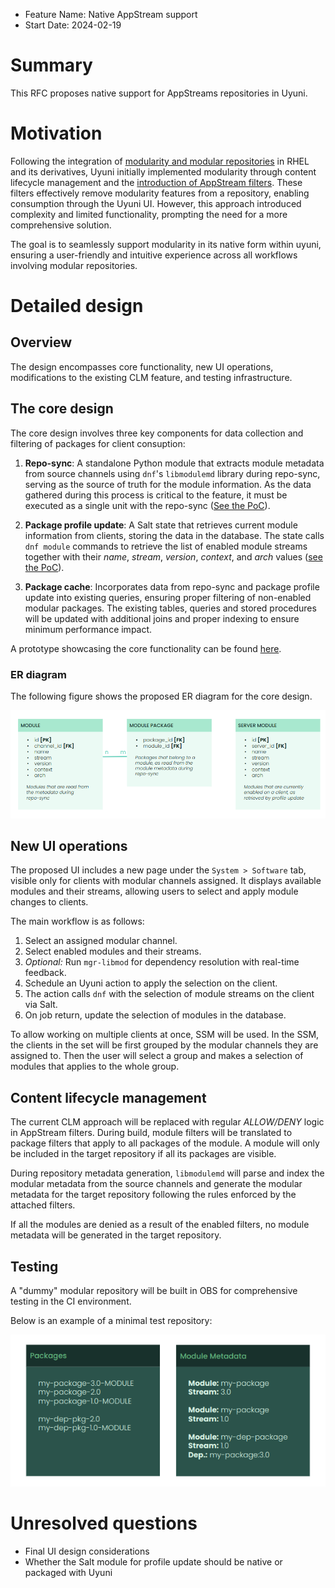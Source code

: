 - Feature Name: Native AppStream support
- Start Date: 2024-02-19

# Summary
[summary]: #summary

This RFC proposes native support for AppStreams repositories in Uyuni.

# Motivation
[motivation]: #motivation

Following the integration of [modularity and modular repositories](https://docs.fedoraproject.org/en-US/modularity/) in RHEL and its derivatives, Uyuni initially implemented modularity through content lifecycle management and the [introduction of AppStream filters](https://github.com/uyuni-project/uyuni-rfc/blob/master/accepted/00064-modular-repos-with-clm.md). These filters effectively remove modularity features from a repository, enabling consumption through the Uyuni UI. However, this approach introduced complexity and limited functionality, prompting the need for a more comprehensive solution.

The goal is to seamlessly support modularity in its native form within uyuni, ensuring a user-friendly and intuitive experience across all workflows involving modular repositories.

# Detailed design
[design]: #detailed-design

## Overview

The design encompasses core functionality, new UI operations, modifications to the existing CLM feature, and testing infrastructure.

## The core design

The core design involves three key components for data collection and filtering of packages for client consuption:

1. **Repo-sync**: A standalone Python module that extracts module metadata from source channels using `dnf`'s `libmodulemd` library during repo-sync, serving as the source of truth for the module information. As the data gathered during this process is critical to the feature, it must be executed as a single unit with the repo-sync ([See the PoC](https://github.com/cbbayburt/uyuni/commit/ed9391e8c6e0a66d1dd7cb0f3501332b0884f2f3)).

2. **Package profile update**: A Salt state that retrieves current module information from clients, storing the data in the database. The state calls `dnf module` commands to retrieve the list of enabled module streams together with their *name*, *stream*, *version*, *context*, and *arch* values ([see the PoC](https://github.com/cbbayburt/uyuni/commit/2c788f3144f5bfe8ddd904045e0a757a7a432923)).

3. **Package cache**: Incorporates data from repo-sync and package profile update into existing queries, ensuring proper filtering of non-enabled modular packages. The existing tables, queries and stored procedures will be updated with additional joins and proper indexing to ensure minimum performance impact.

A prototype showcasing the core functionality can be found [here](https://github.com/cbbayburt/uyuni/tree/native_appstreams_poc).

### ER diagram

The following figure shows the proposed ER diagram for the core design.

![ER diagram](images/00101-native-appstreams-er-diagram.png)

## New UI operations

The proposed UI includes a new page under the `System > Software` tab, visible only for clients with modular channels assigned. It displays available modules and their streams, allowing users to select and apply module changes to clients.

The main workflow is as follows:

1. Select an assigned modular channel.
2. Select enabled modules and their streams.
3. *Optional:* Run `mgr-libmod` for dependency resolution with real-time feedback.
4. Schedule an Uyuni action to apply the selection on the client.
5. The action calls `dnf` with the selection of module streams on the client via Salt.
6. On job return, update the selection of modules in the database.

To allow working on multiple clients at once, SSM will be used. In the SSM, the clients in the set will be first grouped by the modular channels they are assigned to. Then the user will select a group and makes a selection of modules that applies to the whole group.

## Content lifecycle management

The current CLM approach will be replaced with regular *ALLOW/DENY* logic in AppStream filters. During build, module filters will be translated to package filters that apply to all packages of the module. A module will only be included in the target repository if all its packages are visible.

During repository metadata generation, `libmodulemd` will parse and index the modular metadata from the source channels and generate the modular metadata for the target repository following the rules enforced by the attached filters.

If all the modules are denied as a result of the enabled filters, no module metadata will be generated in the target repository.

## Testing

A "dummy" modular repository will be built in OBS for comprehensive testing in the CI environment.

Below is an example of a minimal test repository:

![Test repository](images/00101-native-appstreams-test-repo.png)

# Unresolved questions
[unresolved]: #unresolved-questions

- Final UI design considerations
- Whether the Salt module for profile update should be native or packaged with Uyuni
